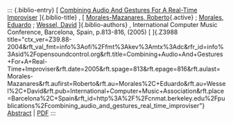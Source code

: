 ::: {.biblio-entry}
[ [Combining Audio And Gestures For A Real-Time
Improviser](publication/combining-audio-and-gestures-real-time-improviser)
]{.biblio-title} , [ [Morales-Mazanares,
Roberto](publications/author/Morales-Mazanares){.active} ; [Morales,
Eduardo](publications/author/Morales) ; [Wessel,
David](publications/author/Wessel) ]{.biblio-authors} , International
Computer Music Conference, Barcelona, Spain, p.813-816, (2005) [
]{.Z3988
title="ctx_ver=Z39.88-2004&rft_val_fmt=info%3Aofi%2Ffmt%3Akev%3Amtx%3Adc&rfr_id=info%3Asid%2Fopensoundcontrol.org&rft.title=Combining+Audio+And+Gestures+For+A+Real-Time+Improviser&rft.date=2005&rft.spage=813&rft.epage=816&rft.aulast=Morales-Mazanares&rft.aufirst=Roberto&rft.au=Morales%2C+Eduardo&rft.au=Wessel%2C+David&rft.pub=International+Computer+Music+Association&rft.place=Barcelona%2C+Spain&rft_id=http%3A%2F%2Fcnmat.berkeley.edu%2Fpublications%2Fcombining_audio_and_gestures_real_time_improviser"}
[Abstract](publication/combining-audio-and-gestures-real-time-improviser)
\| [PDF](files/icmc05fin.pdf)
:::
